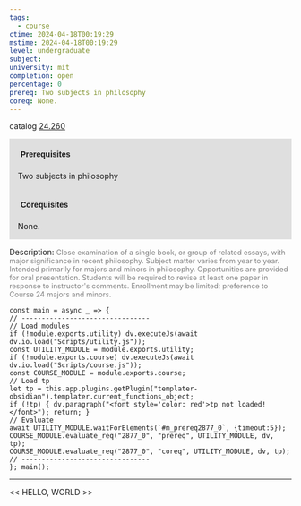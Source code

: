 ```yaml
---
tags:
  - course
ctime: 2024-04-18T00:19:29
mstime: 2024-04-18T00:19:29
level: undergraduate
subject: 
university: mit
completion: open
percentage: 0
prereq: Two subjects in philosophy
coreq: None.
---
```


catalog [24.260](http://student.mit.edu/catalog/m24a.html#24.260)

<span style="display: block; padding: 15px; background-color: rgb(100, 100, 100, 0.2);"><font id="m_prereq2877_0" style="display: block; font-family: Arial, sans-serif; font-weight: bold; padding: 5px">Prerequisites</font><br><span id="prereq2877_0">Two subjects in philosophy</span></span>
<span style="display: block; padding: 15px; background-color: rgb(100, 100, 100, 0.2);"><font id="m_coreq2877_0" style="display: block; font-family: Arial, sans-serif; font-weight: bold; padding: 5px">Corequisites</font><br><span id="coreq2877_0">None.</span></span>

<font style="">Description:</font>
<font style="color: grey; font-size: 0.8rem;">Close examination of a single book, or group of related essays, with major significance in recent philosophy. Subject matter varies from year to year. Intended primarily for majors and minors in philosophy. Opportunities are provided for oral presentation. Students will be required to revise at least one paper in response to instructor's comments. Enrollment may be limited; preference to Course 24 majors and minors.</font>

```dataviewjs
const main = async _ => {
// --------------------------------
// Load modules
if (!module.exports.utility) dv.executeJs(await dv.io.load("Scripts/utility.js"));
const UTILITY_MODULE = module.exports.utility;
if (!module.exports.course) dv.executeJs(await dv.io.load("Scripts/course.js"));
const COURSE_MODULE = module.exports.course;
// Load tp
let tp = this.app.plugins.getPlugin("templater-obsidian").templater.current_functions_object;
if (!tp) { dv.paragraph("<font style='color: red'>tp not loaded!</font>"); return; }
// Evaluate
await UTILITY_MODULE.waitForElements(`#m_prereq2877_0`, {timeout:5});
COURSE_MODULE.evaluate_req("2877_0", "prereq", UTILITY_MODULE, dv, tp);
COURSE_MODULE.evaluate_req("2877_0", "coreq", UTILITY_MODULE, dv, tp);
// --------------------------------
}; main();
```

---

<< HELLO, WORLD >>
